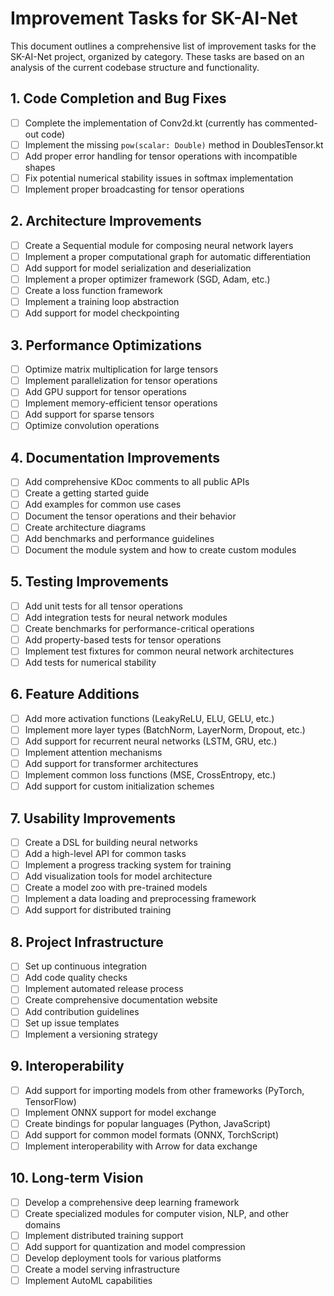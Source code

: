 # Improvement Tasks for SK-AI-Net

This document outlines a comprehensive list of improvement tasks for the SK-AI-Net project, organized by category. These tasks are based on an analysis of the current codebase structure and functionality.

## 1. Code Completion and Bug Fixes

- [ ] Complete the implementation of Conv2d.kt (currently has commented-out code)
- [ ] Implement the missing `pow(scalar: Double)` method in DoublesTensor.kt
- [ ] Add proper error handling for tensor operations with incompatible shapes
- [ ] Fix potential numerical stability issues in softmax implementation
- [ ] Implement proper broadcasting for tensor operations

## 2. Architecture Improvements

- [ ] Create a Sequential module for composing neural network layers
- [ ] Implement a proper computational graph for automatic differentiation
- [ ] Add support for model serialization and deserialization
- [ ] Implement a proper optimizer framework (SGD, Adam, etc.)
- [ ] Create a loss function framework
- [ ] Implement a training loop abstraction
- [ ] Add support for model checkpointing

## 3. Performance Optimizations

- [ ] Optimize matrix multiplication for large tensors
- [ ] Implement parallelization for tensor operations
- [ ] Add GPU support for tensor operations
- [ ] Implement memory-efficient tensor operations
- [ ] Add support for sparse tensors
- [ ] Optimize convolution operations

## 4. Documentation Improvements

- [ ] Add comprehensive KDoc comments to all public APIs
- [ ] Create a getting started guide
- [ ] Add examples for common use cases
- [ ] Document the tensor operations and their behavior
- [ ] Create architecture diagrams
- [ ] Add benchmarks and performance guidelines
- [ ] Document the module system and how to create custom modules

## 5. Testing Improvements

- [ ] Add unit tests for all tensor operations
- [ ] Add integration tests for neural network modules
- [ ] Create benchmarks for performance-critical operations
- [ ] Add property-based tests for tensor operations
- [ ] Implement test fixtures for common neural network architectures
- [ ] Add tests for numerical stability

## 6. Feature Additions

- [ ] Add more activation functions (LeakyReLU, ELU, GELU, etc.)
- [ ] Implement more layer types (BatchNorm, LayerNorm, Dropout, etc.)
- [ ] Add support for recurrent neural networks (LSTM, GRU, etc.)
- [ ] Implement attention mechanisms
- [ ] Add support for transformer architectures
- [ ] Implement common loss functions (MSE, CrossEntropy, etc.)
- [ ] Add support for custom initialization schemes

## 7. Usability Improvements

- [ ] Create a DSL for building neural networks
- [ ] Add a high-level API for common tasks
- [ ] Implement a progress tracking system for training
- [ ] Add visualization tools for model architecture
- [ ] Create a model zoo with pre-trained models
- [ ] Implement a data loading and preprocessing framework
- [ ] Add support for distributed training

## 8. Project Infrastructure

- [ ] Set up continuous integration
- [ ] Add code quality checks
- [ ] Implement automated release process
- [ ] Create comprehensive documentation website
- [ ] Add contribution guidelines
- [ ] Set up issue templates
- [ ] Implement a versioning strategy

## 9. Interoperability

- [ ] Add support for importing models from other frameworks (PyTorch, TensorFlow)
- [ ] Implement ONNX support for model exchange
- [ ] Create bindings for popular languages (Python, JavaScript)
- [ ] Add support for common model formats (ONNX, TorchScript)
- [ ] Implement interoperability with Arrow for data exchange

## 10. Long-term Vision

- [ ] Develop a comprehensive deep learning framework
- [ ] Create specialized modules for computer vision, NLP, and other domains
- [ ] Implement distributed training support
- [ ] Add support for quantization and model compression
- [ ] Develop deployment tools for various platforms
- [ ] Create a model serving infrastructure
- [ ] Implement AutoML capabilities